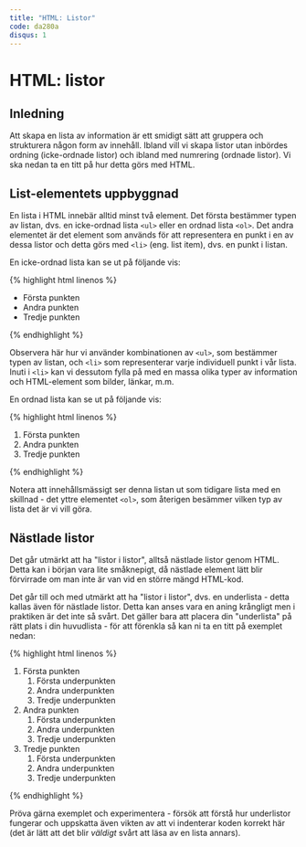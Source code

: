 ```yaml
---
title: "HTML: Listor"
code: da280a
disqus: 1
---
```


# HTML: listor

## Inledning

Att skapa en lista av information är ett smidigt sätt att gruppera och strukturera någon form av innehåll. Ibland vill vi skapa listor utan inbördes ordning (icke-ordnade listor) och ibland med numrering (ordnade listor). Vi ska nedan ta en titt på hur detta görs med HTML.

## List-elementets uppbyggnad

En lista i HTML innebär alltid minst två element. Det första bestämmer typen av listan, dvs. en icke-ordnad lista `<ul>` eller en ordnad lista `<ol>`. Det andra elementet är det element som används för att representera en punkt i en av dessa listor och detta görs med `<li>` (eng. list item), dvs. en punkt i listan. 

En icke-ordnad lista kan se ut på följande vis:

{% highlight html linenos %}
<!-- En oordnad lista med tre punkter -->
<ul>
    <li>Första punkten</li>
    <li>Andra punkten</li>
    <li>Tredje punkten</li>
</ul>
{% endhighlight %}

Observera här hur vi använder kombinationen av `<ul>`, som bestämmer typen av listan, och `<li>` som representerar varje individuell punkt i vår lista. Inuti i `<li>` kan vi dessutom fylla på med en massa olika typer av information och HTML-element som bilder, länkar, m.m.

En ordnad lista kan se ut på följande vis:

{% highlight html linenos %}
<!-- En ordnad lista med tre punkter -->
<ol>
    <li>Första punkten</li>
    <li>Andra punkten</li>
    <li>Tredje punkten</li>
</ol>
{% endhighlight %}

Notera att innehållsmässigt ser denna listan ut som tidigare lista med en skillnad - det yttre elementet `<ol>`, som återigen besämmer vilken typ av lista det är vi vill göra.

## Nästlade listor

Det går utmärkt att ha "listor i listor", alltså nästlade listor genom HTML. Detta kan i början vara lite småknepigt, då nästlade element lätt blir förvirrade om man inte är van vid en större mängd HTML-kod.

Det går till och med utmärkt att ha "listor i listor", dvs. en underlista - detta kallas även för nästlade listor. Detta kan anses vara en aning krångligt men i praktiken är det inte så svårt. Det gäller bara att placera din "underlista" på rätt plats i din huvudlista - för att förenkla så kan ni ta en titt på exemplet nedan:

{% highlight html linenos %}
<!-- En ordnad nästlad lista -->
<ol>
    <li>Första punkten
        <!-- En ordnad underlista till "Första punkten" -->
        <ol>
            <li>Första underpunkten</li>
            <li>Andra underpunkten</li>
            <li>Tredje underpunkten</li>
        </ol>
    </li>
    <li>Andra punkten
        <!-- En ordnad underlista till "Andra punkten" -->
        <ol>
            <li>Första underpunkten</li>
            <li>Andra underpunkten</li>
            <li>Tredje underpunkten</li>
        </ol>
    </li>
    <li>Tredje punkten
        <!-- En ordnad underlista till "Tredje punkten" -->
        <ol>
            <li>Första underpunkten</li>
            <li>Andra underpunkten</li>
            <li>Tredje underpunkten</li>
        </ol>
    </li>
</ol>
{% endhighlight %}

Pröva gärna exemplet och experimentera - försök att förstå hur underlistor fungerar och uppskatta även vikten av att vi indenterar koden korrekt här (det är lätt att det blir *väldigt* svårt att läsa av en lista annars).
